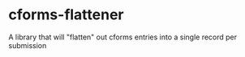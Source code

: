 cforms-flattener
================

A library that will "flatten" out cforms entries into a single record per submission